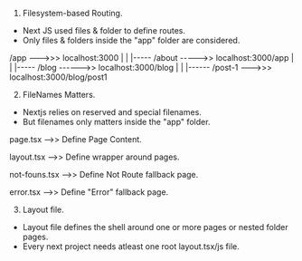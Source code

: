 

1. Filesystem-based Routing.
- Next JS used files & folder to define routes.
- Only files & folders inside the "app" folder are considered.

 /app --->>> localhost:3000
   |
   |
   |----- /about   ----->> localhost:3000/app
   |
   |
   |----- /blog    ------>> localhost:3000/blog
            |
            |
            |------ /post-1  --->>> localhost:3000/blog/post1


2. FileNames Matters.
- Nextjs relies on reserved and special filenames.
- But filenames only matters inside the "app" folder.


page.tsx -->> Define Page Content.

layout.tsx -->> Define wrapper around pages.

not-founs.tsx -->> Define Not Route fallback page.

error.tsx -->> Define "Error" fallback page.

3. Layout file.
- Layout file defines the shell around one or more pages or nested folder pages.
- Every next project needs atleast one root layout.tsx/js file.


